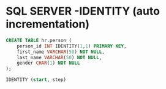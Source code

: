 # SQL SERVER -IDENTITY (auto incrementation)
```sql
CREATE TABLE hr.person (
    person_id INT IDENTITY(1,1) PRIMARY KEY,
    first_name VARCHAR(50) NOT NULL,
    last_name VARCHAR(50) NOT NULL,
    gender CHAR(1) NOT NULL
);
```

```sql
IDENTITY (start, step)
```